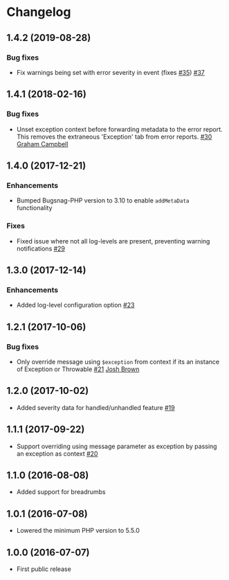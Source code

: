 Changelog
=========

## 1.4.2 (2019-08-28)

### Bug fixes

* Fix warnings being set with error severity in event (fixes [#35](https://github.com/bugsnag/bugsnag-psr-logger/issues/35))
[#37](https://github.com/bugsnag/bugsnag-psr-logger/pull/37)

## 1.4.1 (2018-02-16)

### Bug fixes

* Unset exception context before forwarding metadata to the error report. This
  removes the extraneous 'Exception' tab from error reports.
  [#30](https://github.com/bugsnag/bugsnag-psr-logger/pull/30)
  [Graham Campbell](https://github.com/GrahamCampbell)

## 1.4.0 (2017-12-21)

### Enhancements

* Bumped Bugsnag-PHP version to 3.10 to enable `addMetaData` functionality

### Fixes

* Fixed issue where not all log-levels are present, preventing warning notifications
  [#29](https://github.com/bugsnag/bugsnag-psr-logger/pull/29)

## 1.3.0 (2017-12-14)

### Enhancements

* Added log-level configuration option
  [#23](https://github.com/bugsnag/bugsnag-psr-logger/pull/23)

## 1.2.1 (2017-10-06)

### Bug fixes

* Only override message using `$exception` from context if its an instance of
  Exception or Throwable
  [#21](https://github.com/bugsnag/bugsnag-psr-logger/pull/21)
  [Josh Brown](https://github.com/joshbrw)

## 1.2.0 (2017-10-02)

* Added severity data for handled/unhandled feature
  [#19](https://github.com/bugsnag/bugsnag-psr-logger/pull/19)

## 1.1.1 (2017-09-22)

* Support overriding using message parameter as exception by passing an
  exception as context
  [#20](https://github.com/bugsnag/bugsnag-psr-logger/pull/20)

## 1.1.0 (2016-08-08)

* Added support for breadrumbs

## 1.0.1 (2016-07-08)

* Lowered the minimum PHP version to 5.5.0

## 1.0.0 (2016-07-07)

* First public release
